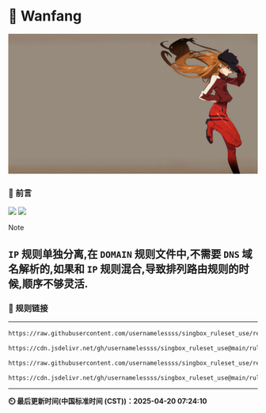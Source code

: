 
# 🧸 Wanfang
![](https://raw.githubusercontent.com/usernamelessss/picture-bed/main/images/202504042256831.jpg)
### 📣 前言
![](https://shields.io/badge/-移除重复规则-ff69b4) ![](https://shields.io/badge/-IP&nbsp;规则单独存放不与&nbsp;DOMAIN&nbsp;等混合-green)
> [!NOTE]
**`IP` 规则单独分离,在 `DOMAIN` 规则文件中,不需要 `DNS` 域名解析的,如果和 `IP` 规则混合,导致排列路由规则的时候,顺序不够灵活.**
---

###  🔗 规则链接
---

```url
https://raw.githubusercontent.com/usernamelessss/singbox_ruleset_use/refs/heads/main/rule/Wanfang/Wanfang_No_IP.json
```

```url
https://cdn.jsdelivr.net/gh/usernamelessss/singbox_ruleset_use@main/rule/Wanfang/Wanfang_No_IP.json
```

```url
https://raw.githubusercontent.com/usernamelessss/singbox_ruleset_use/refs/heads/main/rule/Wanfang/Wanfang_No_IP.srs
```

```url
https://cdn.jsdelivr.net/gh/usernamelessss/singbox_ruleset_use@main/rule/Wanfang/Wanfang_No_IP.srs
```

---
**⏲️ 最后更新时间(中国标准时间 (CST))：2025-04-20 07:24:10**